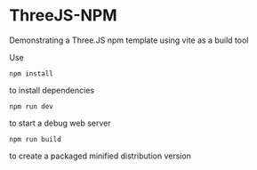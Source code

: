 # ThreeJS-NPM

Demonstrating a Three.JS npm template using vite as a build tool

Use 

`npm install`

to install dependencies

`npm run dev` 

to start a debug web server

`npm run build`

to create a packaged minified distribution version
